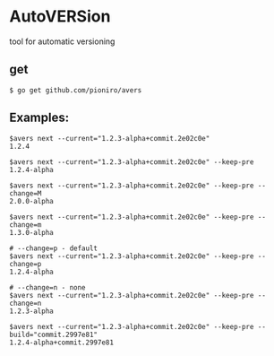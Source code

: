 AutoVERSion
===========
tool for automatic versioning

get
---
```
$ go get github.com/pioniro/avers
```

Examples:
---------

```
$avers next --current="1.2.3-alpha+commit.2e02c0e"
1.2.4
```

```
$avers next --current="1.2.3-alpha+commit.2e02c0e" --keep-pre
1.2.4-alpha
```

```
$avers next --current="1.2.3-alpha+commit.2e02c0e" --keep-pre --change=M
2.0.0-alpha
```

```
$avers next --current="1.2.3-alpha+commit.2e02c0e" --keep-pre --change=m
1.3.0-alpha
```

```
# --change=p - default
$avers next --current="1.2.3-alpha+commit.2e02c0e" --keep-pre --change=p
1.2.4-alpha
```

```
# --change=n - none
$avers next --current="1.2.3-alpha+commit.2e02c0e" --keep-pre --change=n
1.2.3-alpha
```

```
$avers next --current="1.2.3-alpha+commit.2e02c0e" --keep-pre --build="commit.2997e81"
1.2.4-alpha+commit.2997e81
```